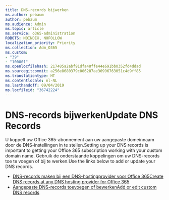 ```yaml
---
title: DNS-records bijwerken
ms.author: pebaum
author: pebaum
ms.audience: Admin
ms.topic: article
ms.service: o365-administration
ROBOTS: NOINDEX, NOFOLLOW
localization_priority: Priority
ms.collection: Adm_O365
ms.custom:
- "39"
- "100001"
ms.openlocfilehash: 217485a2abf91dfa48ffe44e691bb0352fd4ddad
ms.sourcegitcommit: a256e8680379c006287ae30996763051c4d9ff85
ms.translationtype: HT
ms.contentlocale: nl-NL
ms.lasthandoff: 09/04/2019
ms.locfileid: "36742224"
---
```

# <a name="update-dns-records"></a><span data-ttu-id="f6c90-102">DNS-records bijwerken</span><span class="sxs-lookup"><span data-stu-id="f6c90-102">Update DNS Records</span></span>

<span data-ttu-id="f6c90-103">U koppelt uw Office 365-abonnement aan uw aangepaste domeinnaam door de DNS-instellingen in te stellen.</span><span class="sxs-lookup"><span data-stu-id="f6c90-103">Setting up your DNS records is important to getting your Office 365 subscription working with your custom domain name.</span></span> <span data-ttu-id="f6c90-104">Gebruik de onderstaande koppelingen om uw DNS-records toe te voegen of bij te werken.</span><span class="sxs-lookup"><span data-stu-id="f6c90-104">Use the links below to add or update your DNS records.</span></span>
  
- [<span data-ttu-id="f6c90-105">DNS-records maken bij een DNS-hostingprovider voor Office 365</span><span class="sxs-lookup"><span data-stu-id="f6c90-105">Create DNS records at any DNS hosting provider for Office 365</span></span>](https://docs.microsoft.com/office365/admin/get-help-with-domains/create-dns-records-at-any-dns-hosting-provider)  
- [<span data-ttu-id="f6c90-106">Aangepaste DNS-records toevoegen of bewerken</span><span class="sxs-lookup"><span data-stu-id="f6c90-106">Add or edit custom DNS records</span></span>](https://docs.microsoft.com/office365/admin/dns/add-or-edit-custom-dns-records)